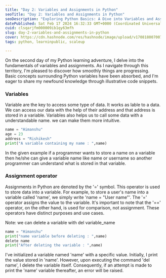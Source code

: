 ```yaml
---
title: "Day 2: Variables and Assignments in Python"
seoTitle: "Day 2: Variables and Assignments in Python"
seoDescription: "Exploring Python Basics: A Dive into Variables and Assignments"
datePublished: Sat Feb 17 2024 16:32:33 GMT+0000 (Coordinated Universal Time)
cuid: clsqarjfm000009ib1qy63mfh
slug: day-2-variables-and-assignments-in-python
cover: https://cdn.hashnode.com/res/hashnode/image/upload/v1708180070077/0213737b-cc1a-42f9-92bb-ff3e850c3c0d.png
tags: python, learninpublic, scaleup

---
```


On the second day of my Python learning adventure, I delve into the fundamentals of variables and assignments. As I navigate through this territory, I'm pleased to discover how smoothly things are progressing. Basic concepts surrounding Python variables have been absorbed, and I'm eager to share my newfound knowledge through illustrative code snippets.

### Variables

Variable are the key to access some type of data. It works as lable to a data. We can access our data with the help of their address and that address is stored in a variable. Variables also helps us to call some data with a understandable name. we can make them more intuitive.

```python
name = "Himanshu"
age = 23
address = "Rishikesh"
print("A variable containing my name : ",name)
```

In the given example if a programmer wants to store a name on a variable then he/she can give a variable name like name or username so another programmer can understand what is stored in that variable.

### Assignment operator

Assignments in Python are denoted by the '=' symbol. This operator is used to store data into a variable. For example, to store a user's name into a variable called 'name', we simply write 'name = "User name"'. The '=' operator assigns the value to the variable. It's important to note that the '==' operator, on the other hand, is used for comparison, not assignment. These operators have distinct purposes and use cases.

Note: we can delete a variable with del variable\_name

```python
name = "Himanshu"
print("name variable before deleting : ",name)
delete name
print("After deleting the variable : ",name)
```

I've initialized a variable named 'name' with a specific value. Initially, I print the value stored in 'name'. However, upon executing the command 'del name', I delete the variable itself. Consequently, if an attempt is made to print the 'name' variable thereafter, an error will be raised.